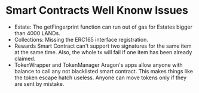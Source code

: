 # Smart Contracts Well Knonw Issues

- Estate: The getFingerprint function can run out of gas for Estates bigger than 4000 LANDs.
- Collections: Missing the ERC165 interface registration.
- Rewards Smart Contract can't support two signatures for the same item at the same time. Also, the whole tx will fail if one item has been already claimed.
- TokenWrapper and TokenManager Aragon's apps allow anyone with balance to call any not blacklisted smart contract. This makes things like the token escape hatch useless. Anyone can move tokens only if they are sent by mistake.
